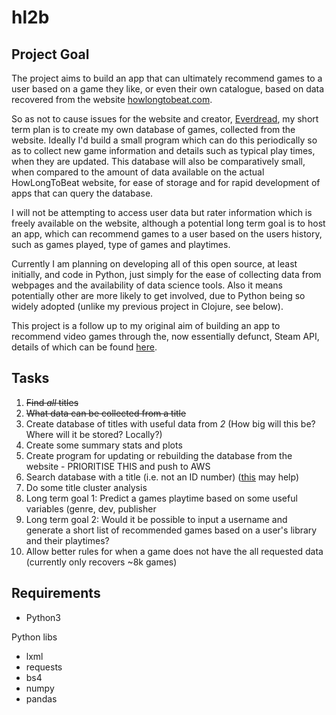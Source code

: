# hl2b

##  Project Goal

The project aims to build an app that can ultimately recommend games to a user based on a game they like, or even their own catalogue, based on data recovered from the website [howlongtobeat.com](www.howlongtobeat.com).

So as not to cause issues for the website and creator, [Everdread](https://howlongtobeat.com/user.php?n=Everdred), my short term plan is to create my own database of games, collected from the website. Ideally I'd build a small program which can do this periodically so as to collect new game information and details such as typical play times, when they are updated. This database will also be comparatively small, when compared to the amount of data available on the actual HowLongToBeat website, for ease of storage and for rapid development of apps that can query the database.

I will not be attempting to access user data but rater information which is freely available on the website, although a potential long term goal is to host an app, which can recommend games to a user based on the users history, such as games played, type of games and playtimes.

Currently I am planning on developing all of this open source, at least initially, and code in Python, just simply for the ease of collecting data from webpages and the availability of data science tools. Also it means potentially other are more likely to get involved, due to Python being so widely adopted (unlike my previous project in Clojure, see below).

This project is a follow up to my original aim of building an app to recommend video games through the, now essentially defunct, Steam API, details of which can be found [here](https://github.com/seb231/steamie.window).

## Tasks
1. ~~Find *all* titles~~
2. ~~What data can be collected from a title~~
3. Create database of titles with useful data from _2_ (How big will this be? Where will it be stored? Locally?)
4. Create some summary stats and plots
5. Create program for updating or rebuilding the database from the website - PRIORITISE THIS and push to AWS
6. Search database with a title (i.e. not an ID number) ([this](https://www.somebits.com/~nelson/pandas-multiindex-slice-demo.html) may help)
7. Do some title cluster analysis
8. Long term goal 1: Predict a games playtime based on some useful variables (genre, dev, publisher
9. Long term goal 2: Would it be possible to input a username and generate a short list of recommended games based on a user's library and their playtimes?
10. Allow better rules for when a game does not have the all requested data (currently only recovers ~8k games)

## Requirements
- Python3

Python libs
- lxml
- requests
- bs4
- numpy
- pandas
